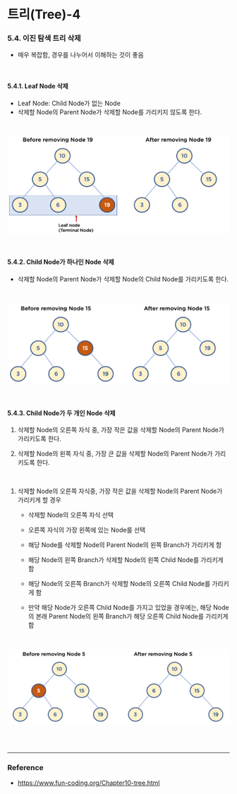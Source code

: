 # 트리(Tree)-4

### 5.4. 이진 탐색 트리 삭제

- 매우 복잡함, 경우를 나누어서 이해하는 것이 좋음



<br/>

#### 5.4.1. Leaf Node 삭제

- Leaf Node: Child Node가 없는 Node
- 삭제할 Node의 Parent Node가 삭제할 Node를 가리키지 않도록 한다.

<br/>

![](./img/tree_remove_leaf.png)





<br/>

#### 5.4.2. Child Node가 하나인 Node 삭제

- 삭제할 Node의 Parent Node가 삭제할 Node의 Child Node를 가리키도록 한다.

<br/>

![](./img/tree_remove_1child.png)





<br/>

#### 5.4.3. Child Node가 두 개인 Node 삭제

1. 삭제할 Node의 오른쪽 자식 중, 가장 작은 값을 삭제할 Node의 Parent Node가 가리키도록 한다.

2. 삭제할 Node의 왼쪽 자식 중, 가장 큰 값을 삭제할 Node의 Parent Node가 가리키도록 한다.

<br/>

1. 삭제할 Node의 오른쪽 자식중, 가장 작은 값을 삭제할 Node의 Parent Node가 가리키게 할 경우

   - 삭제할 Node의 오른쪽 자식 선택

   - 오른쪽 자식의 가장 왼쪽에 있는 Node를 선택

   - 해당 Node를 삭제할 Node의 Parent Node의 왼쪽 Branch가 가리키게 함

   - 해당 Node의 왼쪽 Branch가 삭제할 Node의 왼쪽 Child Node를 가리키게 함

   - 해당 Node의 오른쪽 Branch가 삭제할 Node의 오른쪽 Child Node를 가리키게 함
   - 만약 해당 Node가 오른쪽 Child Node를 가지고 있었을 경우에는, 해당 Node의 본래 Parent Node의 왼쪽 Branch가 해당 오른쪽 Child Node를 가리키게 함

<br/>

![](./img/tree_remove_2child.png)













<br/>

<br/>

-----

### Reference

-  https://www.fun-coding.org/Chapter10-tree.html 





<br/>